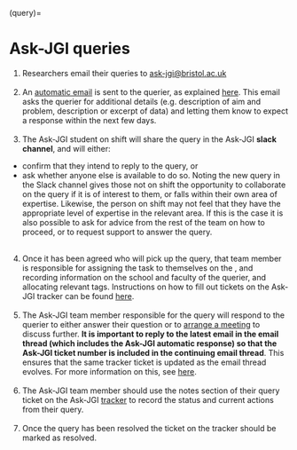 (query)=
# Ask-JGI queries
1. Researchers email their queries to ask-jgi@bristol.ac.uk
 <br/><br/>
2. An [automatic email](auto-replies) is sent to the querier, as explained [here](auto-replies). This
  email asks the querier for additional
  details (e.g. description of aim and problem, description or excerpt
  of data) and letting them know to expect a response within the next
  few days. 
   <br/><br/>
3. The Ask-JGI student on shift will share the query in the Ask-JGI
  **slack channel**, and will either:
  - confirm that they intend to reply to the query, or
  - ask whether anyone else is available to do so.
  Noting the new query in the Slack channel gives those not on shift
  the opportunity to collaborate on the query if it is of interest to
  them, or falls within their own area of expertise. Likewise, the
  person on shift may not feel that they have the
  appropriate level of expertise in the relevant area. If this is the
  case it is also possible to ask for advice from the rest of the team
  on how to proceed, or to request support to answer the query.
   <br/><br/>
4. Once it has been agreed who will pick up the query,
  that team member is responsible for assigning the task to themselves
  on the [](tracker), and recording information on the school and
  faculty of the querier, and allocating relevant tags. Instructions
  on how to fill out tickets on the Ask-JGI tracker can be found
  [here](tracker). 
   <br/><br/>
5. The Ask-JGI team member responsible for the query will respond to
  the querier to either answer their question or to [arrange a meeting](arranging-meetings)
  to discuss further. **It is important to reply to the latest email
  in the email thread (which includes the Ask-JGI automatic response)
  so that the Ask-JGI ticket number is included in the continuing
  email thread**. This ensures that the same tracker ticket is updated
  as the email thread evolves. For more information on this, see
  [here](ticket_numbers).
   <br/><br/>
6. The Ask-JGI team member should use the notes section of their query
  ticket on the Ask-JGI [tracker](tracker) to record the status and current
  actions from their query. 
   <br/><br/>
7. Once the query has been resolved the ticket on the tracker should be
  marked as resolved.


